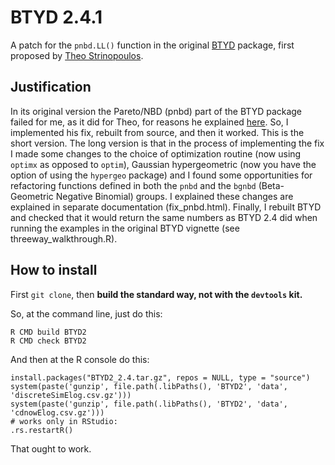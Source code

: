 # BTYD 2.4.1

A patch for the `pnbd.LL()` function in the original [BTYD](https://CRAN.R-project.org/package=BTYD) package, 
first proposed by [Theo Strinopoulos](https://github.com/theofilos). 

## Justification

In its original version the Pareto/NBD (pnbd) part of the BTYD package failed for me, as it did for Theo, for reasons he explained 
[here](https://github.com/theofilos/BTYD). So, I implemented his fix, rebuilt from source, and then it worked. This is the short
version. The long version is that in the process of implementing the fix I made some changes to the choice of optimization routine 
(now using `optimx` as opposed to `optim`), Gaussian hypergeometric (now you have the option of using the `hypergeo` package) and 
I found some opportunities for refactoring functions defined in both the `pnbd` and the `bgnbd` (Beta-Geometric Negative Binomial) 
groups. I explained these changes are explained in separate documentation (fix_pnbd.html). Finally, I rebuilt BTYD
and checked that it would return the same numbers as BTYD 2.4 did when running the examples in the original BTYD vignette (see 
threeway_walkthrough.R).

## How to install

First `git clone`, then __build the standard way, not with the `devtools` kit.__

So, at the command line, just do this:

```
R CMD build BTYD2
R CMD check BTYD2
```

And then at the R console do this:

```
install.packages("BTYD2_2.4.tar.gz", repos = NULL, type = "source")
system(paste('gunzip', file.path(.libPaths(), 'BTYD2', 'data', 'discreteSimElog.csv.gz')))
system(paste('gunzip', file.path(.libPaths(), 'BTYD2', 'data', 'cdnowElog.csv.gz')))
# works only in RStudio:
.rs.restartR()
```

That ought to work.

